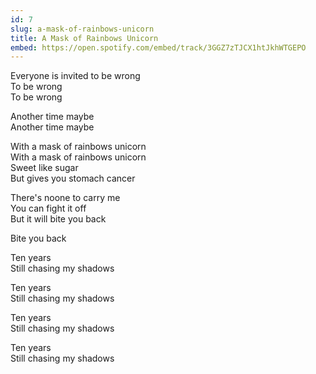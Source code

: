 ```yaml
---
id: 7
slug: a-mask-of-rainbows-unicorn
title: A Mask of Rainbows Unicorn
embed: https://open.spotify.com/embed/track/3GGZ7zTJCX1htJkhWTGEPO
---
```


Everyone is invited to be wrong\
To be wrong\
To be wrong

Another time maybe\
Another time maybe

With a mask of rainbows unicorn\
With a mask of rainbows unicorn\
Sweet like sugar\
But gives you stomach cancer

There's noone to carry me\
You can fight it off\
But it will bite you back

Bite you back

Ten years\
Still chasing my shadows

Ten years\
Still chasing my shadows

Ten years\
Still chasing my shadows

Ten years\
Still chasing my shadows
